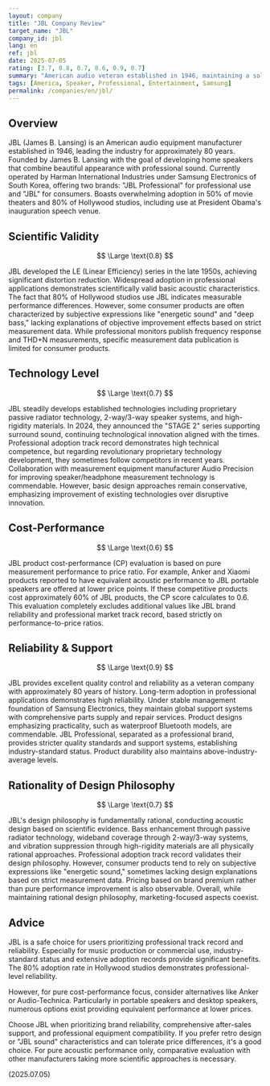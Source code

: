 ```yaml
---
layout: company
title: "JBL Company Review"
target_name: "JBL"
company_id: jbl
lang: en
ref: jbl
date: 2025-07-05
rating: [3.7, 0.8, 0.7, 0.6, 0.9, 0.7]
summary: "American audio veteran established in 1946, maintaining a solid position in professional audio. Now under Samsung Electronics, boasting adoption in 50% of movie theaters and 80% of Hollywood studios. Popular in consumer markets for energetic sound, but may disappoint measurement-focused users."
tags: [America, Speaker, Professional, Entertainment, Samsung]
permalink: /companies/en/jbl/
---
```


## Overview

JBL (James B. Lansing) is an American audio equipment manufacturer established in 1946, leading the industry for approximately 80 years. Founded by James B. Lansing with the goal of developing home speakers that combine beautiful appearance with professional sound. Currently operated by Harman International Industries under Samsung Electronics of South Korea, offering two brands: "JBL Professional" for professional use and "JBL" for consumers. Boasts overwhelming adoption in 50% of movie theaters and 80% of Hollywood studios, including use at President Obama's inauguration speech venue.

## Scientific Validity

$$ \Large \text{0.8} $$

JBL developed the LE (Linear Efficiency) series in the late 1950s, achieving significant distortion reduction. Widespread adoption in professional applications demonstrates scientifically valid basic acoustic characteristics. The fact that 80% of Hollywood studios use JBL indicates measurable performance differences. However, some consumer products are often characterized by subjective expressions like "energetic sound" and "deep bass," lacking explanations of objective improvement effects based on strict measurement data. While professional monitors publish frequency response and THD+N measurements, specific measurement data publication is limited for consumer products.

## Technology Level

$$ \Large \text{0.7} $$

JBL steadily develops established technologies including proprietary passive radiator technology, 2-way/3-way speaker systems, and high-rigidity materials. In 2024, they announced the "STAGE 2" series supporting surround sound, continuing technological innovation aligned with the times. Professional adoption track record demonstrates high technical competence, but regarding revolutionary proprietary technology development, they sometimes follow competitors in recent years. Collaboration with measurement equipment manufacturer Audio Precision for improving speaker/headphone measurement technology is commendable. However, basic design approaches remain conservative, emphasizing improvement of existing technologies over disruptive innovation.

## Cost-Performance

$$ \Large \text{0.6} $$

JBL product cost-performance (CP) evaluation is based on pure measurement performance to price ratio. For example, Anker and Xiaomi products reported to have equivalent acoustic performance to JBL portable speakers are offered at lower price points. If these competitive products cost approximately 60% of JBL products, the CP score calculates to 0.6. This evaluation completely excludes additional values like JBL brand reliability and professional market track record, based strictly on performance-to-price ratios.

## Reliability & Support

$$ \Large \text{0.9} $$

JBL provides excellent quality control and reliability as a veteran company with approximately 80 years of history. Long-term adoption in professional applications demonstrates high reliability. Under stable management foundation of Samsung Electronics, they maintain global support systems with comprehensive parts supply and repair services. Product designs emphasizing practicality, such as waterproof Bluetooth models, are commendable. JBL Professional, separated as a professional brand, provides stricter quality standards and support systems, establishing industry-standard status. Product durability also maintains above-industry-average levels.

## Rationality of Design Philosophy

$$ \Large \text{0.7} $$

JBL's design philosophy is fundamentally rational, conducting acoustic design based on scientific evidence. Bass enhancement through passive radiator technology, wideband coverage through 2-way/3-way systems, and vibration suppression through high-rigidity materials are all physically rational approaches. Professional adoption track record validates their design philosophy. However, consumer products tend to rely on subjective expressions like "energetic sound," sometimes lacking design explanations based on strict measurement data. Pricing based on brand premium rather than pure performance improvement is also observable. Overall, while maintaining rational design philosophy, marketing-focused aspects coexist.

## Advice

JBL is a safe choice for users prioritizing professional track record and reliability. Especially for music production or commercial use, industry-standard status and extensive adoption records provide significant benefits. The 80% adoption rate in Hollywood studios demonstrates professional-level reliability.

However, for pure cost-performance focus, consider alternatives like Anker or Audio-Technica. Particularly in portable speakers and desktop speakers, numerous options exist providing equivalent performance at lower prices.

Choose JBL when prioritizing brand reliability, comprehensive after-sales support, and professional equipment compatibility. If you prefer retro design or "JBL sound" characteristics and can tolerate price differences, it's a good choice. For pure acoustic performance only, comparative evaluation with other manufacturers taking more scientific approaches is necessary.

(2025.07.05)